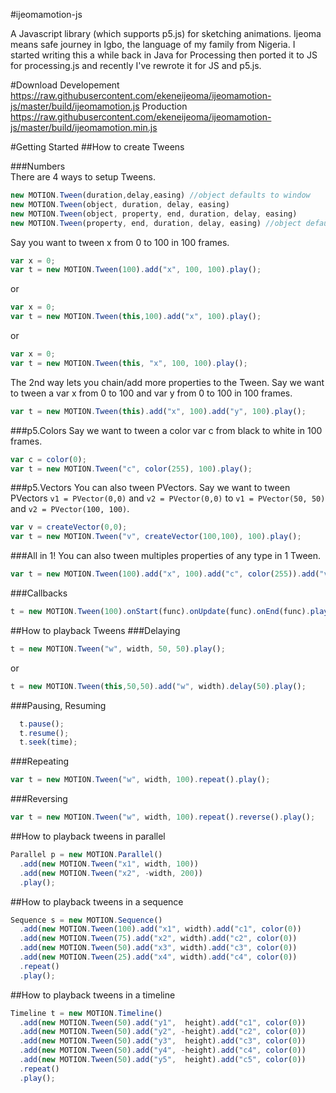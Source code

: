 #ijeomamotion-js
 
A Javascript library (which supports p5.js) for sketching animations. Ijeoma means safe journey in Igbo, the language of my family from Nigeria. I started writing this a while back in Java for Processing then ported it to JS for processing.js and recently I've rewrote it for JS and p5.js.

#Download 
Developement
https://raw.githubusercontent.com/ekeneijeoma/ijeomamotion-js/master/build/ijeomamotion.js
Production
https://raw.githubusercontent.com/ekeneijeoma/ijeomamotion-js/master/build/ijeomamotion.min.js

#Getting Started 
##How to create Tweens

###Numbers  
There are 4 ways to setup Tweens.
```javascript
new MOTION.Tween(duration,delay,easing) //object defaults to window
new MOTION.Tween(object, duration, delay, easing) 
new MOTION.Tween(object, property, end, duration, delay, easing)
new MOTION.Tween(property, end, duration, delay, easing) //object defaults to window
```

Say you want to tween x from 0 to 100 in 100 frames. 
```javascript
var x = 0;
var t = new MOTION.Tween(100).add("x", 100, 100).play();
```
or
```javascript
var x = 0;
var t = new MOTION.Tween(this,100).add("x", 100).play();
```

or
```javascript
var x = 0;
var t = new MOTION.Tween(this, "x", 100, 100).play();
```

The 2nd way lets you chain/add more properties to the Tween. Say we want to tween a var x from 0 to 100 and var y from 0 to 100 in 100 frames.
```javascript
var t = new MOTION.Tween(this).add("x", 100).add("y", 100).play();
```
 
###p5.Colors 
Say we want to tween a color var c from black to white in 100 frames.
```javascript
var c = color(0);
var t = new MOTION.Tween("c", color(255), 100).play();
```
 
###p5.Vectors
You can also tween PVectors. Say we want to tween PVectors `v1 = PVector(0,0)` and `v2 = PVector(0,0)` to `v1 = PVector(50, 50)` and `v2 = PVector(100, 100)`.
```javascript
var v = createVector(0,0);
var t = new MOTION.Tween("v", createVector(100,100), 100).play();
```

###All in 1!
You can also tween multiples properties of any type in 1 Tween.
```javascript
var t = new MOTION.Tween(100).add("x", 100).add("c", color(255)).add("v", createVector(100, 100)).play();
```

###Callbacks 
```javascript
t = new MOTION.Tween(100).onStart(func).onUpdate(func).onEnd(func).play(); 
```

##How to playback Tweens 
###Delaying
```javascript
t = new MOTION.Tween("w", width, 50, 50).play();
```
or
```javascript
t = new MOTION.Tween(this,50,50).add("w", width).delay(50).play();
```
###Pausing, Resuming  
```javascript  
  t.pause(); 
  t.resume(); 
  t.seek(time); 
```
###Repeating
```javascript
var t = new MOTION.Tween("w", width, 100).repeat().play();
```
###Reversing
```javascript 
var t = new MOTION.Tween("w", width, 100).repeat().reverse().play();
```

##How to playback tweens in parallel
```javascript
Parallel p = new MOTION.Parallel()
  .add(new MOTION.Tween("x1", width, 100))
  .add(new MOTION.Tween("x2", -width, 200))
  .play(); 
```

##How to playback tweens in a sequence
```javascript
Sequence s = new MOTION.Sequence()
  .add(new MOTION.Tween(100).add("x1", width).add("c1", color(0))
  .add(new MOTION.Tween(75).add("x2", width).add("c2", color(0))
  .add(new MOTION.Tween(50).add("x3", width).add("c3", color(0))
  .add(new MOTION.Tween(25).add("x4", width).add("c4", color(0))
  .repeat()
  .play();
```

##How to playback tweens in a timeline
```javascript
Timeline t = new MOTION.Timeline()
  .add(new MOTION.Tween(50).add("y1",  height).add("c1", color(0))
  .add(new MOTION.Tween(50).add("y2", -height).add("c2", color(0))
  .add(new MOTION.Tween(50).add("y3",  height).add("c3", color(0))
  .add(new MOTION.Tween(50).add("y4", -height).add("c4", color(0))
  .add(new MOTION.Tween(50).add("y5",  height).add("c5", color(0))
  .repeat()
  .play();
```